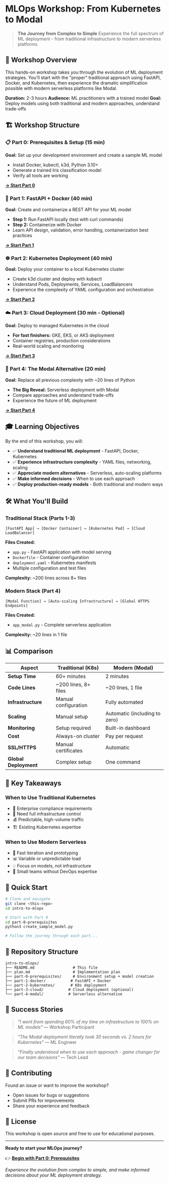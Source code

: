 # MLOps Workshop: From Kubernetes to Modal

> **The Journey from Complex to Simple**
> Experience the full spectrum of ML deployment - from traditional infrastructure to modern serverless platforms

## 🎯 Workshop Overview

This hands-on workshop takes you through the evolution of ML deployment strategies. You'll start with the "proper" traditional approach using FastAPI, Docker, and Kubernetes, then experience the dramatic simplification possible with modern serverless platforms like Modal.

**Duration:** 2-3 hours
**Audience:** ML practitioners with a trained model
**Goal:** Deploy models using both traditional and modern approaches, understand trade-offs

## 🏗️ Workshop Structure

### 📋 Part 0: Prerequisites & Setup (15 min)
**Goal:** Set up your development environment and create a sample ML model

- Install Docker, kubectl, k3d, Python 3.10+
- Generate a trained Iris classification model
- Verify all tools are working

[**→ Start Part 0**](./part-0-prerequisites/)

### 🐳 Part 1: FastAPI + Docker (40 min)
**Goal:** Create and containerize a REST API for your ML model

- **Step 1:** Run FastAPI locally (test with curl commands)
- **Step 2:** Containerize with Docker
- Learn API design, validation, error handling, containerization best practices

[**→ Start Part 1**](./part-1-docker/)

### ☸️ Part 2: Kubernetes Deployment (40 min)
**Goal:** Deploy your container to a local Kubernetes cluster

- Create k3d cluster and deploy with kubectl
- Understand Pods, Deployments, Services, LoadBalancers
- Experience the complexity of YAML configuration and orchestration

[**→ Start Part 2**](./part-2-kubernetes/)

### ☁️ Part 3: Cloud Deployment (30 min - Optional)
**Goal:** Deploy to managed Kubernetes in the cloud

- **For fast finishers:** GKE, EKS, or AKS deployment
- Container registries, production considerations
- Real-world scaling and monitoring

[**→ Start Part 3**](./part-3-cloud/)

### 🚀 Part 4: The Modal Alternative (20 min)
**Goal:** Replace all previous complexity with ~20 lines of Python

- **The Big Reveal:** Serverless deployment with Modal
- Compare approaches and understand trade-offs
- Experience the future of ML deployment

[**→ Start Part 4**](./part-4-modal/)

## 🎓 Learning Objectives

By the end of this workshop, you will:

- ✅ **Understand traditional ML deployment** - FastAPI, Docker, Kubernetes
- ✅ **Experience infrastructure complexity** - YAML files, networking, scaling
- ✅ **Appreciate modern alternatives** - Serverless, auto-scaling platforms
- ✅ **Make informed decisions** - When to use each approach
- ✅ **Deploy production-ready models** - Both traditional and modern ways

## 🛠️ What You'll Build

### Traditional Stack (Parts 1-3)
```
[FastAPI App] → [Docker Container] → [Kubernetes Pod] → [Cloud LoadBalancer]
```

**Files Created:**
- `app.py` - FastAPI application with model serving
- `Dockerfile` - Container configuration
- `deployment.yaml` - Kubernetes manifests
- Multiple configuration and test files

**Complexity:** ~200 lines across 8+ files

### Modern Stack (Part 4)
```
[Modal Function] → [Auto-scaling Infrastructure] → [Global HTTPS Endpoints]
```

**Files Created:**
- `app_modal.py` - Complete serverless application

**Complexity:** ~20 lines in 1 file

## 📊 Comparison

| Aspect | Traditional (K8s) | Modern (Modal) |
|--------|------------------|----------------|
| **Setup Time** | 60+ minutes | 2 minutes |
| **Code Lines** | ~200 lines, 8+ files | ~20 lines, 1 file |
| **Infrastructure** | Manual configuration | Fully automated |
| **Scaling** | Manual setup | Automatic (including to zero) |
| **Monitoring** | Setup required | Built-in dashboard |
| **Cost** | Always-on cluster | Pay per request |
| **SSL/HTTPS** | Manual certificates | Automatic |
| **Global Deployment** | Complex setup | One command |

## 🎯 Key Takeaways

### When to Use Traditional Kubernetes
- 🏢 Enterprise compliance requirements
- 🔧 Need full infrastructure control
- 💰 Predictable, high-volume traffic
- 🏗️ Existing Kubernetes expertise

### When to Use Modern Serverless
- 🚀 Fast iteration and prototyping
- 📊 Variable or unpredictable load
- 💡 Focus on models, not infrastructure
- 👥 Small teams without DevOps expertise

## 🚀 Quick Start

```bash
# Clone and navigate
git clone <this-repo>
cd intro-to-mlops

# Start with Part 0
cd part-0-prerequisites
python3 create_sample_model.py

# Follow the journey through each part...
```

## 📁 Repository Structure

```
intro-to-mlops/
├── README.md                 # This file
├── plan.md                   # Implementation plan
├── part-0-prerequisites/     # Environment setup + model creation
├── part-1-docker/           # FastAPI + Docker
├── part-2-kubernetes/       # K8s deployment
├── part-3-cloud/           # Cloud deployment (optional)
└── part-4-modal/           # Serverless alternative
```

## 🎉 Success Stories

> *"I went from spending 60% of my time on infrastructure to 100% on ML models"*
> — Workshop Participant

> *"The Modal deployment literally took 30 seconds vs. 2 hours for Kubernetes"*
> — ML Engineer

> *"Finally understood when to use each approach - game changer for our team decisions"*
> — Tech Lead

## 🤝 Contributing

Found an issue or want to improve the workshop?
- Open issues for bugs or suggestions
- Submit PRs for improvements
- Share your experience and feedback

## 📄 License

This workshop is open source and free to use for educational purposes.

---

**Ready to start your MLOps journey?**

👉 **[Begin with Part 0: Prerequisites](./part-0-prerequisites/)**

*Experience the evolution from complex to simple, and make informed decisions about your ML deployment strategy.*

